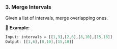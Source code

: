### **3. Merge Intervals**
Given a list of intervals, merge overlapping ones.

📌 **Example:**
```python
Input: intervals = [[1,3],[2,6],[8,10],[15,18]]  
Output: [[1,6],[8,10],[15,18]]  
```
